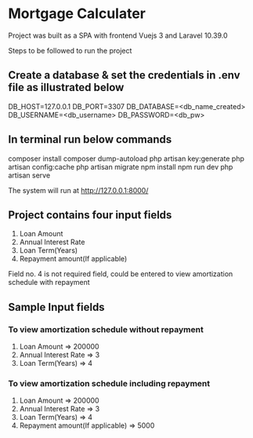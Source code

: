 # Mortgage Calculater

Project was built as a SPA with frontend Vuejs 3 and Laravel 10.39.0

Steps to be followed to run the project


## Create a database & set the credentials in .env file as illustrated below
DB_HOST=127.0.0.1
DB_PORT=3307
DB_DATABASE=<db_name_created>
DB_USERNAME=<db_username>
DB_PASSWORD=<db_pw>

## In terminal run below commands
composer install
composer dump-autoload
php artisan key:generate
php artisan config:cache
php artisan migrate
npm install
npm run dev
php artisan serve

The system will run at http://127.0.0.1:8000/

## Project contains four input fields
1. Loan Amount
2. Annual Interest Rate
3. Loan Term(Years)
4. Repayment amount(If applicable)

Field no. 4 is not required field, could be entered to view amortization schedule with repayment


## Sample Input fields

### To view amortization schedule without repayment

1. Loan Amount => 200000
2. Annual Interest Rate => 3
3. Loan Term(Years) => 4


### To view amortization schedule including repayment

1. Loan Amount => 200000
2. Annual Interest Rate => 3
3. Loan Term(Years) => 4
4. Repayment amount(If applicable) => 5000


